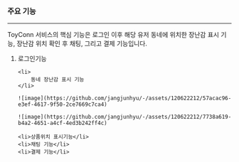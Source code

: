 <h3>주요 기능</h3>
<hr>
ToyConn 서비스의 핵심 기능은 로그인 이후 해당 유저 동네에 위치한 장난감 표시 기능, 장난감 위치 확인 후 채팅, 그리고 결제 기능입니다.
<ol>
    <li>
        로그인기능
    </li>
    
    <li>
        동네 장난감 표시 기능
    </li>
    
    ![image](https://github.com/jangjunhyu/-/assets/120622212/57acac96-e3ef-4617-9f50-2ce7669c7ca4)
    
    ![image](https://github.com/jangjunhyu/-/assets/120622212/7738a619-b4a2-4651-a4cf-4ed3b242ff4c)

    <li>상품위치 표시기능</li>
    <li>채팅 기능</li>
    <li>결제 기능</li>
</ol>
